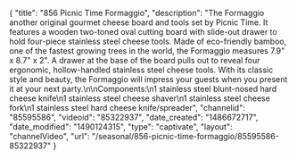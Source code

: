 {
    "title": "856 Picnic Time Formaggio",
    "description": "The Formaggio another original gourmet cheese board and tools set by Picnic Time. It features a wooden two-toned oval cutting board with slide-out drawer to hold four-piece stainless steel cheese tools. Made of eco-friendly bamboo, one of the fastest growing trees in the world, the Formaggio measures 7.9\" x 8.7\" x 2\". A drawer at the base of the board pulls out to reveal four ergonomic, hollow-handled stainless steel cheese tools. With its classic style and beauty, the Formaggio will impress your guests when you present it at your next party.\n\nComponents:\n1 stainless steel blunt-nosed hard cheese knife\n1 stainless steel cheese shaver\n1 stainless steel cheese fork\n1 stainless steel hard cheese knife\/spreader",
    "channelid": "85595586",
    "videoid": "85322937",
    "date_created": "1486672717",
    "date_modified": "1490124315",
    "type": "captivate",
    "layout": "channelVideo",
    "url": "\/seasonal\/856-picnic-time-formaggio\/85595586-85322937"
}